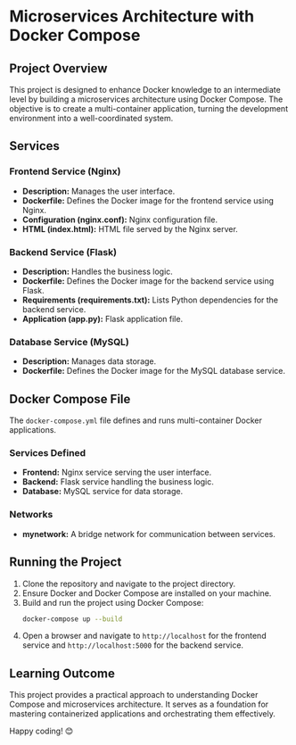 # Microservices Architecture with Docker Compose

## Project Overview

This project is designed to enhance Docker knowledge to an intermediate level by building a microservices architecture using Docker Compose. The objective is to create a multi-container application, turning the development environment into a well-coordinated system.

## Services

### Frontend Service (Nginx)
- **Description:** Manages the user interface.
- **Dockerfile:** Defines the Docker image for the frontend service using Nginx.
- **Configuration (nginx.conf):** Nginx configuration file.
- **HTML (index.html):** HTML file served by the Nginx server.

### Backend Service (Flask)
- **Description:** Handles the business logic.
- **Dockerfile:** Defines the Docker image for the backend service using Flask.
- **Requirements (requirements.txt):** Lists Python dependencies for the backend service.
- **Application (app.py):** Flask application file.

### Database Service (MySQL)
- **Description:** Manages data storage.
- **Dockerfile:** Defines the Docker image for the MySQL database service.

## Docker Compose File

The `docker-compose.yml` file defines and runs multi-container Docker applications.

### Services Defined
- **Frontend:** Nginx service serving the user interface.
- **Backend:** Flask service handling the business logic.
- **Database:** MySQL service for data storage.

### Networks
- **mynetwork:** A bridge network for communication between services.

## Running the Project

1. Clone the repository and navigate to the project directory.
2. Ensure Docker and Docker Compose are installed on your machine.
3. Build and run the project using Docker Compose:
    ```bash
    docker-compose up --build
    ```
4. Open a browser and navigate to `http://localhost` for the frontend service and `http://localhost:5000` for the backend service.

## Learning Outcome

This project provides a practical approach to understanding Docker Compose and microservices architecture. It serves as a foundation for mastering containerized applications and orchestrating them effectively.



Happy coding! 😊
